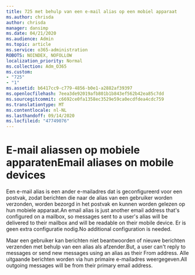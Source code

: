 ```yaml
---
title: 725 met behulp van een e-mail alias op een mobiel apparaat
ms.author: chrisda
author: chrisda
manager: dansimp
ms.date: 04/21/2020
ms.audience: Admin
ms.topic: article
ms.service: o365-administration
ROBOTS: NOINDEX, NOFOLLOW
localization_priority: Normal
ms.collection: Adm_O365
ms.custom:
- "725"
- "1"
ms.assetid: b6417cc9-c779-4856-b0e1-a2882af39397
ms.openlocfilehash: 7eea3de92019afb801b1b843ef562b42ea85c7dd
ms.sourcegitcommit: c6692ce0fa1358ec3529e59ca0ecdfdea4cdc759
ms.translationtype: MT
ms.contentlocale: nl-NL
ms.lasthandoff: 09/14/2020
ms.locfileid: "47749076"
---
```

# <a name="email-aliases-on-mobile-devices"></a><span data-ttu-id="68d15-102">E-mail aliassen op mobiele apparaten</span><span class="sxs-lookup"><span data-stu-id="68d15-102">Email aliases on mobile devices</span></span>

<span data-ttu-id="68d15-103">Een e-mail alias is een ander e-mailadres dat is geconfigureerd voor een postvak, zodat berichten die naar de alias van een gebruiker worden verzonden, worden bezorgd in het postvak en kunnen worden gelezen op hun mobiele apparaat.</span><span class="sxs-lookup"><span data-stu-id="68d15-103">An email alias is just another email address that's configured on a mailbox, so messages sent to a user's alias will be delivered to their mailbox and will be readable on their mobile device.</span></span> <span data-ttu-id="68d15-104">Er is geen extra configuratie nodig.</span><span class="sxs-lookup"><span data-stu-id="68d15-104">No additional configuration is needed.</span></span>

<span data-ttu-id="68d15-105">Maar een gebruiker kan berichten niet beantwoorden of nieuwe berichten verzenden met behulp van een alias als afzender.</span><span class="sxs-lookup"><span data-stu-id="68d15-105">But, a user can't reply to messages or send new messages using an alias as their From address.</span></span> <span data-ttu-id="68d15-106">Alle uitgaande berichten worden via hun primaire e-mailadres weergegeven.</span><span class="sxs-lookup"><span data-stu-id="68d15-106">All outgoing messages will be from their primary email address.</span></span>
